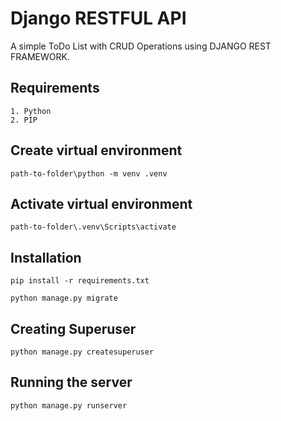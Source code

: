 # Django RESTFUL API

A simple ToDo List with CRUD Operations using DJANGO REST FRAMEWORK.

## Requirements

    1. Python
    2. PIP

## Create virtual environment

    path-to-folder\python -m venv .venv

## Activate virtual environment

    path-to-folder\.venv\Scripts\activate

## Installation

    pip install -r requirements.txt

    python manage.py migrate

## Creating Superuser

    python manage.py createsuperuser

## Running the server

    python manage.py runserver
